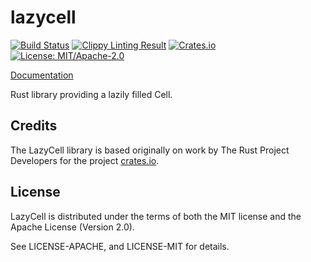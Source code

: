 # lazycell
[![Build Status](https://travis-ci.org/indiv0/lazycell.svg?branch=master)](https://travis-ci.org/indiv0/lazycell)
[![Clippy Linting Result](http://clippy.bashy.io/github/indiv0/lazycell/master/badge.svg)](http://clippy.bashy.io/github/indiv0/lazycell/master/log)
[![Crates.io](https://img.shields.io/crates/v/lazycell.svg)](https://crates.io/crates/lazycell)
[![License: MIT/Apache-2.0](https://img.shields.io/crates/l/lazycell.svg)](#License)

[Documentation](http://indiv0.github.io/lazycell/lazycell/)

Rust library providing a lazily filled Cell.

## Credits

The LazyCell library is based originally on work by The Rust Project Developers
for the project [crates.io](https://github.com/rust-lang/crates.io).

## License

LazyCell is distributed under the terms of both the MIT license and the Apache
License (Version 2.0).

See LICENSE-APACHE, and LICENSE-MIT for details.
